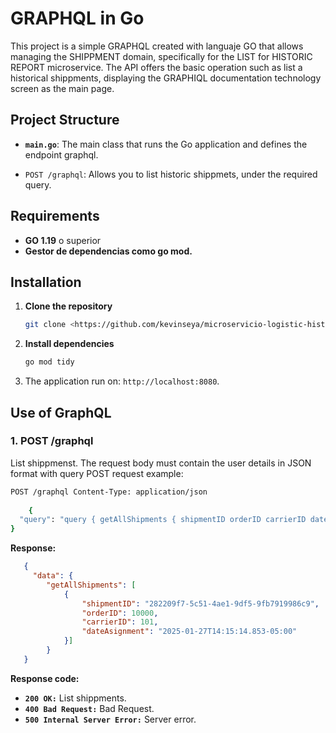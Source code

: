 # GRAPHQL in Go 

This project is a simple GRAPHQL created with languaje GO that allows managing the SHIPPMENT domain, specifically for the LIST for HISTORIC REPORT microservice. The API offers the basic operation such as list a historical shippments, displaying the GRAPHIQL documentation technology screen as the main page.
## Project Structure

- **`main.go`**: The main class that runs the Go application and defines the endpoint graphql.

- `POST /graphql`: Allows you to list historic shippmets, under the required query.

## Requirements

- **GO 1.19** o superior
- **Gestor de dependencias como go mod.**

## Installation

1. **Clone the repository**

    ```bash
    git clone <https://github.com/kevinseya/microservicio-logistic-historical-shipping-reports.git>
    ```

2. **Install dependencies**

    ```bash
    go mod tidy
    ```

3. The application run on: `http://localhost:8080`.

## Use of GraphQL

### 1. POST /graphql

List shippmenst. The request body must contain the user details in JSON format with query
POST request example:
```bash
POST /graphql Content-Type: application/json
    
    {
  "query": "query { getAllShipments { shipmentID orderID carrierID dateAsignment } }"
}

```
**Response:**
```json
   {
     "data": {
        "getAllShipments": [
            {
                "shipmentID": "282209f7-5c51-4ae1-9df5-9fb7919986c9",
                "orderID": 10000,
                "carrierID": 101,
                "dateAsignment": "2025-01-27T14:15:14.853-05:00"
            }]
        }
   }
```
**Response code:**
- **`200 OK:`** List shippments.
- **`400 Bad Request:`** Bad Request.
- **`500 Internal Server Error:`** Server error.
